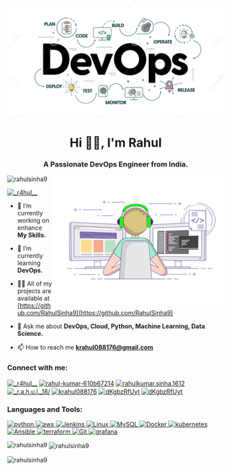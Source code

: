 ![Logo](https://github.com/RahulSinha9/RahulSinha9/blob/main/rahul.jpg)
<h1 align="center">Hi 👋🏻, I'm Rahul </h1>
<h3 align="center">A Passionate DevOps Engineer from India.</h3>
<img align="right" alt="coding" width="400" src="https://raw.githubusercontent.com/devSouvik/devSouvik/master/gif3.gif">

<p align="left"> <img src="https://komarev.com/ghpvc/?username=rahulsinha9&label=Profile%20views&color=0e75b6&style=flat" alt="rahulsinha9" /> </p>

<p align="left"> <a href="https://twitter.com/_r4hul__" target="blank"><img src="https://img.shields.io/twitter/follow/_r4hul__?logo=twitter&style=for-the-badge" alt="_r4hul__" /></a> </p>

- 🔭 I’m currently working on enhance **My Skills.**

- 🌱 I’m currently learning **DevOps.**

- 👨‍💻 All of my projects are available at [https://github.com/RahulSinha9](https://github.com/RahulSinha9)

- 💬 Ask me about **DevOps, Cloud, Python, Machine Learning, Data Science.**

- 📫 How to reach me **krahul088176@gmail.com**

<h3 align="left">Connect with me:</h3>
<p align="left">
<a href="https://twitter.com/_r4hul__" target="blank"><img align="center" src="https://raw.githubusercontent.com/rahuldkjain/github-profile-readme-generator/master/src/images/icons/Social/twitter.svg" alt="_r4hul__" height="80" width="70" /></a>
<a href="https://linkedin.com/in/rahul-kumar-610b67214" target="blank"><img align="center" src="https://raw.githubusercontent.com/rahuldkjain/github-profile-readme-generator/master/src/images/icons/Social/linked-in-alt.svg" alt="rahul-kumar-610b67214" height="80" width="70" /></a>
<a href="https://fb.com/rahulkumar.sinha.1612" target="blank"><img align="center" src="https://raw.githubusercontent.com/rahuldkjain/github-profile-readme-generator/master/src/images/icons/Social/facebook.svg" alt="rahulkumar.sinha.1612" height="80" width="70" /></a>
<a href="https://instagram.com/_r.a.h.u.l._18/" target="blank"><img align="center" src="https://raw.githubusercontent.com/rahuldkjain/github-profile-readme-generator/master/src/images/icons/Social/instagram.svg" alt="_r.a.h.u.l._18/" height="80" width="70" /></a>
<a href="https://www.codechef.com/users/krahul088176" target="blank"><img align="center" src="https://cdn.jsdelivr.net/npm/simple-icons@3.1.0/icons/codechef.svg" alt="krahul088176" height="80" width="70" /></a>
<a href="https://discord.gg/dKgbzRfUyt" target="blank"><img align="center" src="https://raw.githubusercontent.com/rahuldkjain/github-profile-readme-generator/master/src/images/icons/Social/discord.svg" alt="dKgbzRfUyt" height="80" width="70" /></a>
<a href="https://hashnode.com/@rahulsinha99" target="blank"><img align="center" src="https://www.svgrepo.com/show/353859/hashnode-icon.svg" alt="dKgbzRfUyt" height="80" width="70" /></a>
</p>

<h3 align="left">Languages and Tools:</h3>
<p align="left"> <a href="https://www.python.org" target="_blank" rel="noreferrer"> <img src="https://media3.giphy.com/media/KAq5w47R9rmTuvWOWa/200.gif?cid=6c09b95280ac4p2qsgrpk4rz3ci0jd30iz053kmmk5xzhphk&ep=v1_gifs_search&rid=200.gif&ct=g" alt="python" width="100" height="100"/> </a> <a href="https://aws.amazon.com" target="_blank" rel="noreferrer"> <img src=  "https://d1muf25xaso8hp.cloudfront.net/https%3A%2F%2Fmeta-q.cdn.bubble.io%2Ff1626431185579x696909144901865600%2F%25231-AWS-File-uploader-Any-size%25281%2529.gif?w=&h=&auto=compress&dpr=1&fit=max" alt="aws" width="100" height="100"/> </a> <a href="https://www.jenkins.com" target="_blank" rel="noreferrer"> <img src="https://cdn.dribbble.com/users/1096850/screenshots/3488730/jenkins.gif" alt="Jenkins" width="100" height="100"/> </a> <a href="https://linux.com" target="_blank" rel="noreferrer"> <img src="https://ftp.psu.ac.th/pub/linux-logo/tux122.gif" alt="Linux" width="100" height="100"/> </a> <a href="https://www.mySql.com" target="_blank" rel="noreferrer"> <img src="https://miro.medium.com/v2/resize:fit:1400/1*Fcb8NTqTBj7kCONnmF5wgQ.gif" alt="MySQL" width="100" height="100"/> </a> <a href="https://www.Docker.com" target="_blank" rel="noreferrer"> <img src="https://media.licdn.com/dms/image/D5612AQGrDzZwx8xCtw/article-cover_image-shrink_600_2000/0/1702880752441?e=2147483647&v=beta&t=lm0PkkUFWu9B2WNrV-gsOKX5R-v1Stmqh485k5sa4oU" alt="Docker" width="100" height="100"/> </a> <a href="https://www.kubernetes.com/" target="_blank" rel="noreferrer"> <img src="https://media.licdn.com/dms/image/D4D12AQHmYVlRd2faDg/article-cover_image-shrink_600_2000/0/1700770176087?e=2147483647&v=beta&t=XUuzWccuyup1rdvGRErsHFFGtUs9_IaaqB8aL0euA6A" alt="kubernetes" width="100" height="100"/> </a>  <a href="https://ansible.com" target="_blank" rel="noreferrer"> <img src="https://d2gbo5uoddvg5.cloudfront.net/images/gifs/logo-ansible.gif" alt="Ansible" width="100" height="100"/> <a href="https://terraform.com/" target="_blank" rel="noreferrer"> <img src="https://cdn.hashnode.com/res/hashnode/image/upload/v1654533973941/efCkeGx-2.gif" alt="terraform" width="100" height="100"/> </a> </a> <a href="https://www.git.com/en" target="_blank" rel="noreferrer"> <img src="https://media2.giphy.com/media/v1.Y2lkPTc5MGI3NjExYXI4NGdmamk0bGsxYWpncXYyc2pjand4OHJndWh6dms1OXg2bGVwciZlcD12MV9pbnRlcm5hbF9naWZfYnlfaWQmY3Q9Zw/kH6CqYiquZawmU1HI6/giphy.gif" alt="Git" width="100" height="100"/> </a><a href="https://www.grafana.com" target="_blank" rel="noreferrer"> <img src="https://www.svgrepo.com/show/448228/grafana.svg" alt="grafana" width="100" height="100"/> </a> </p>

<p><img align="left" src="https://github-readme-stats.vercel.app/api/top-langs?username=rahulsinha9&show_icons=true&locale=en&layout=compact" alt="rahulsinha9" /></p>

<p>&nbsp;<img align="center" src="https://github-readme-stats.vercel.app/api?username=rahulsinha9&show_icons=true&locale=en" alt="rahulsinha9" /></p>

<p><img align="center" src="https://github-readme-streak-stats.herokuapp.com/?user=rahulsinha9&" alt="rahulsinha9" /></p>

